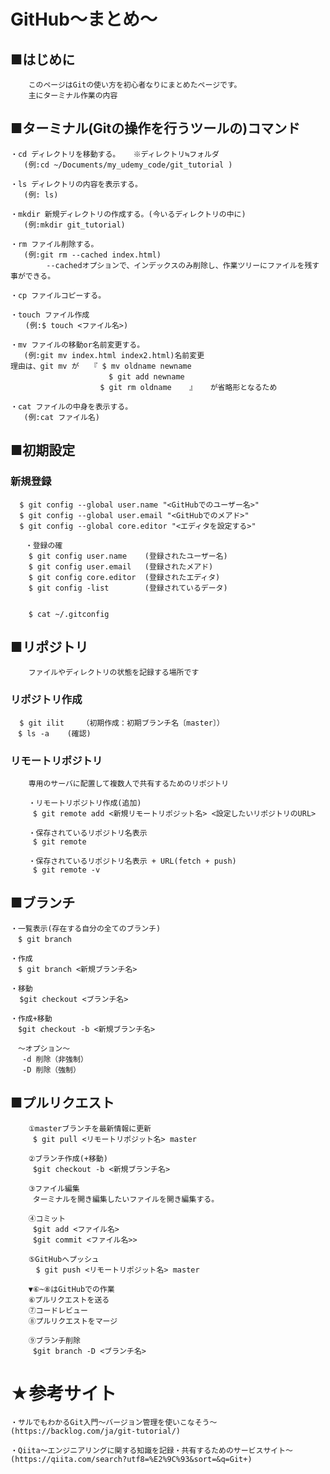 # GitHub〜まとめ〜

## ■はじめに
```
    このページはGitの使い方を初心者なりにまとめたページです。
    主にターミナル作業の内容
```
## ■ターミナル(Gitの操作を行うツールの)コマンド
```
・cd ディレクトリを移動する。   ※ディレクトリ≒フォルダ
   (例:cd ~/Documents/my_udemy_code/git_tutorial )

・ls ディレクトリの内容を表示する。
   (例: ls)

・mkdir 新規ディレクトリの作成する。(今いるディレクトリの中に)
   (例:mkdir git_tutorial)

・rm ファイル削除する。
   (例:git rm --cached index.html)
        --cachedオプションで、インデックスのみ削除し、作業ツリーにファイルを残す事ができる。

・cp ファイルコピーする。

・touch ファイル作成
　　(例:$ touch <ファイル名>)

・mv ファイルの移動or名前変更する。
   (例:git mv index.html index2.html)名前変更
理由は、git mv が　　『	$ mv oldname newname
　　　　　　　　　　　　  $ git add newname
	                $ git rm oldname	』  	が省略形となるため

・cat ファイルの中身を表示する。
   (例:cat ファイル名)
```

## ■初期設定

### 新規登録
```
  $ git config --global user.name "<GitHubでのユーザー名>"
  $ git config --global user.email "<GitHubでのメアド>"
  $ git config --global core.editor "<エディタを設定する>"

　　・登録の確
    $ git config user.name    (登録されたユーザー名)
    $ git config user.email   (登録されたメアド)
    $ git config core.editor  (登録されたエディタ)
    $ git config -list        (登録されているデータ)


    $ cat ~/.gitconfig
```


## ■リポジトリ
```
    ファイルやディレクトリの状態を記録する場所です
```
### リポジトリ作成
```
  $ git ilit	（初期作成：初期ブランチ名〔master〕）
　$ ls -a	(確認)
```
### リモートリポジトリ
```
    専用のサーバに配置して複数人で共有するためのリポジトリ
```
```
    ・リモートリポジトリ作成(追加)
     $ git remote add <新規リモートリポジット名> <設定したいリポジトリのURL>
    
    ・保存されているリポジトリ名表示
     $ git remote

    ・保存されているリポジトリ名表示 + URL(fetch + push)
     $ git remote -v
```
## ■ブランチ
```
・一覧表示(存在する自分の全てのブランチ)
　$ git branch

・作成　
　$ git branch <新規ブランチ名>

・移動
  $git checkout <ブランチ名>

・作成+移動
　$git checkout -b <新規ブランチ名>

　～オプション～　
 　-d 削除（非強制）
　 -D 削除（強制）
```

## ■プルリクエスト
```
    ①masterブランチを最新情報に更新
     $ git pull <リモートリポジット名> master

    ②ブランチ作成(+移動)
     $git checkout -b <新規ブランチ名>

    ③ファイル編集
     ターミナルを開き編集したいファイルを開き編集する。
    
    ④コミット
     $git add <ファイル名>
     $git commit <ファイル名>>
    
    ⑤GitHubへプッシュ
    　$ git push <リモートリポジット名> master

    ▼⑥~⑧はGitHubでの作業
    ⑥プルリクエストを送る
    ⑦コードレビュー
    ⑧プルリクエストをマージ

    ⑨ブランチ削除
     $git branch -D <ブランチ名>
```



# ★参考サイト
    ・サルでもわかるGit入門〜バージョン管理を使いこなそう〜(https://backlog.com/ja/git-tutorial/)
    
    ・Qiita～エンジニアリングに関する知識を記録・共有するためのサービスサイト～(https://qiita.com/search?utf8=%E2%9C%93&sort=&q=Git+)


